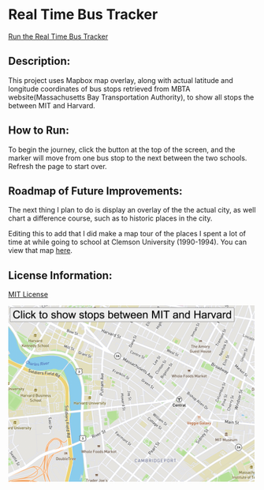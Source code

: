 # Real Time Bus Tracker

<a class="dropdown-item" href="https://amandapadgett.github.io/MapAnimation/">Run the Real Time Bus Tracker</a>

## Description:

This project uses Mapbox map overlay, along with actual latitude and longitude coordinates of bus stops retrieved from MBTA website(Massachusetts Bay Transportation Authority), to show all stops the between MIT and Harvard.

## How to Run:

To begin the journey, click the button at the top of the screen, and the marker will move from one bus stop to the next between the two schools. Refresh the page to start over.

## Roadmap of Future Improvements:

The next thing I plan to do is display an overlay of the the actual city, as well chart a difference course, such as to historic places in the city.

Editing this to add that I did make a map tour of the places I spent a lot of time at while going to school at Clemson University (1990-1994). You can view that map <a href="https://amandapadgett.github.io/ClemsonUnivWalk/">here</a>.

## License Information:

<a href="https://github.com/amandapadgett/MapAnimation/blob/main/LICENSE">MIT License</a>

<img src="https://github.com/amandapadgett/MapAnimation/blob/main/Bus_Stops_MITandHarvard.png" width="500" height="auto" />
